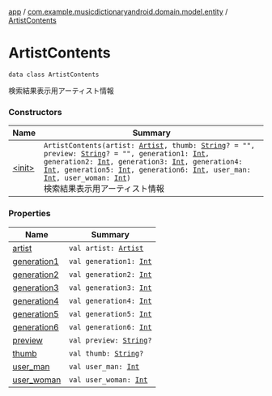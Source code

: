 [app](../../index.md) / [com.example.musicdictionaryandroid.domain.model.entity](../index.md) / [ArtistContents](./index.md)

# ArtistContents

`data class ArtistContents`

検索結果表示用アーティスト情報

### Constructors

| Name | Summary |
|---|---|
| [&lt;init&gt;](-init-.md) | `ArtistContents(artist: `[`Artist`](../-artist/index.md)`, thumb: `[`String`](https://kotlinlang.org/api/latest/jvm/stdlib/kotlin/-string/index.html)`? = "", preview: `[`String`](https://kotlinlang.org/api/latest/jvm/stdlib/kotlin/-string/index.html)`? = "", generation1: `[`Int`](https://kotlinlang.org/api/latest/jvm/stdlib/kotlin/-int/index.html)`, generation2: `[`Int`](https://kotlinlang.org/api/latest/jvm/stdlib/kotlin/-int/index.html)`, generation3: `[`Int`](https://kotlinlang.org/api/latest/jvm/stdlib/kotlin/-int/index.html)`, generation4: `[`Int`](https://kotlinlang.org/api/latest/jvm/stdlib/kotlin/-int/index.html)`, generation5: `[`Int`](https://kotlinlang.org/api/latest/jvm/stdlib/kotlin/-int/index.html)`, generation6: `[`Int`](https://kotlinlang.org/api/latest/jvm/stdlib/kotlin/-int/index.html)`, user_man: `[`Int`](https://kotlinlang.org/api/latest/jvm/stdlib/kotlin/-int/index.html)`, user_woman: `[`Int`](https://kotlinlang.org/api/latest/jvm/stdlib/kotlin/-int/index.html)`)`<br>検索結果表示用アーティスト情報 |

### Properties

| Name | Summary |
|---|---|
| [artist](artist.md) | `val artist: `[`Artist`](../-artist/index.md) |
| [generation1](generation1.md) | `val generation1: `[`Int`](https://kotlinlang.org/api/latest/jvm/stdlib/kotlin/-int/index.html) |
| [generation2](generation2.md) | `val generation2: `[`Int`](https://kotlinlang.org/api/latest/jvm/stdlib/kotlin/-int/index.html) |
| [generation3](generation3.md) | `val generation3: `[`Int`](https://kotlinlang.org/api/latest/jvm/stdlib/kotlin/-int/index.html) |
| [generation4](generation4.md) | `val generation4: `[`Int`](https://kotlinlang.org/api/latest/jvm/stdlib/kotlin/-int/index.html) |
| [generation5](generation5.md) | `val generation5: `[`Int`](https://kotlinlang.org/api/latest/jvm/stdlib/kotlin/-int/index.html) |
| [generation6](generation6.md) | `val generation6: `[`Int`](https://kotlinlang.org/api/latest/jvm/stdlib/kotlin/-int/index.html) |
| [preview](preview.md) | `val preview: `[`String`](https://kotlinlang.org/api/latest/jvm/stdlib/kotlin/-string/index.html)`?` |
| [thumb](thumb.md) | `val thumb: `[`String`](https://kotlinlang.org/api/latest/jvm/stdlib/kotlin/-string/index.html)`?` |
| [user_man](user_man.md) | `val user_man: `[`Int`](https://kotlinlang.org/api/latest/jvm/stdlib/kotlin/-int/index.html) |
| [user_woman](user_woman.md) | `val user_woman: `[`Int`](https://kotlinlang.org/api/latest/jvm/stdlib/kotlin/-int/index.html) |
